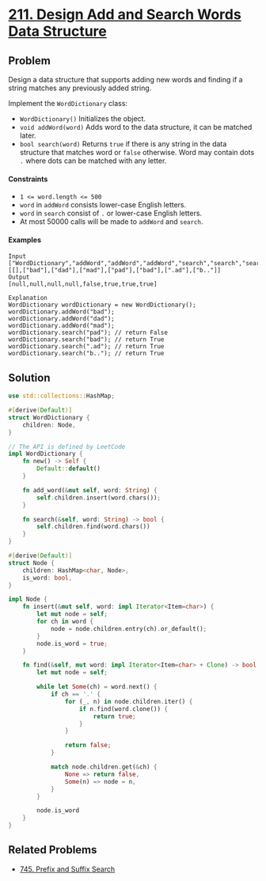# [211. Design Add and Search Words Data Structure](https://leetcode.com/problems/design-add-and-search-words-data-structure/)

## Problem

Design a data structure that supports adding new words and finding if a string
matches any previously added string.

Implement the `WordDictionary` class:

* `WordDictionary()` Initializes the object.
* `void addWord(word)` Adds word to the data structure, it can be matched later.
* `bool search(word)` Returns `true` if there is any string in the data
  structure that matches word or `false` otherwise. Word may contain dots `.`
  where dots can be matched with any letter.

#### Constraints

* `1 <= word.length <= 500`
* `word` in `addWord` consists lower-case English letters.
* `word` in `search` consist of  `.` or lower-case English letters.
* At most 50000 calls will be made to `addWord` and `search`.

#### Examples

```text
Input
["WordDictionary","addWord","addWord","addWord","search","search","search","search"]
[[],["bad"],["dad"],["mad"],["pad"],["bad"],[".ad"],["b.."]]
Output
[null,null,null,null,false,true,true,true]

Explanation
WordDictionary wordDictionary = new WordDictionary();
wordDictionary.addWord("bad");
wordDictionary.addWord("dad");
wordDictionary.addWord("mad");
wordDictionary.search("pad"); // return False
wordDictionary.search("bad"); // return True
wordDictionary.search(".ad"); // return True
wordDictionary.search("b.."); // return True
```

## Solution

```rust
use std::collections::HashMap;

#[derive(Default)]
struct WordDictionary {
    children: Node,
}

// The API is defined by LeetCode
impl WordDictionary {
    fn new() -> Self {
        Default::default()
    }

    fn add_word(&mut self, word: String) {
        self.children.insert(word.chars());
    }

    fn search(&self, word: String) -> bool {
        self.children.find(word.chars())
    }
}

#[derive(Default)]
struct Node {
    children: HashMap<char, Node>,
    is_word: bool,
}

impl Node {
    fn insert(&mut self, word: impl Iterator<Item=char>) {
        let mut node = self;
        for ch in word {
            node = node.children.entry(ch).or_default();
        }
        node.is_word = true;
    }

    fn find(&self, mut word: impl Iterator<Item=char> + Clone) -> bool {
        let mut node = self;

        while let Some(ch) = word.next() {
            if ch == '.' {
                for (_, n) in node.children.iter() {
                    if n.find(word.clone()) {
                        return true;
                    }
                }

                return false;
            }

            match node.children.get(&ch) {
                None => return false,
                Some(n) => node = n,
            }
        }

        node.is_word
    }
}
```

## Related Problems

* [745. Prefix and Suffix Search](/700%20-%20799/745%20-%20Prefix%20and%20Suffix%20Search.md)